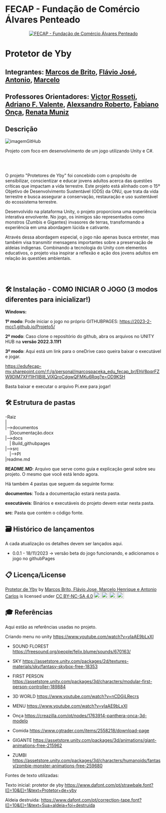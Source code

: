 # FECAP - Fundação de Comércio Álvares Penteado

<p align="center">
<a href= "https://www.fecap.br/"><img src="https://encrypted-tbn0.gstatic.com/images?q=tbn:ANd9GcRhZPrRa89Kma0ZZogxm0pi-tCn_TLKeHGVxywp-LXAFGR3B1DPouAJYHgKZGV0XTEf4AE&usqp=CAU" alt="FECAP - Fundação de Comércio Álvares Penteado" border="0"></a>
</p>

# Protetor de Yby

## Integrantes: <a href="https://www.linkedin.com/in/marcos-debrito/">Marcos de Brito</a>, <a href="https://www.linkedin.com/in/flavio-santos-289477209/">Flávio José</a>, <a href="#">Antonio</a>, <a href="#">Marcelo</a>


## Professores Orientadores: <a href="https://www.linkedin.com/in/victorbarq/">Victor Rosseti</a>, <a href="https://www.linkedin.com/in/victorbarq/">Adriano F. Valente</a>, <a href="https://www.linkedin.com/in/victorbarq/">Alexsandro Roberto</a>, <a href="https://www.linkedin.com/in/fabiano-on%C3%A7a-3214a12/">Fabiano Onça</a>, <a href="https://www.linkedin.com/in/victorbarq/">Renata Muniz</a>

## Descrição

![imagemGitHub](https://github.com/2023-2-MCC1/Projeto5/assets/123966858/c208b9bd-6619-4028-8af8-ee0a5a9ac6a6)


Projeto com foco em desenvolvimento de um jogo utilizando Unity e C#.

<br><br>

O projeto "Protetores de Yby" foi concebido com o propósito de sensibilizar, conscientizar e educar jovens adultos acerca das questões críticas que impactam a vida terrestre. Este projeto está alinhado com o 15º Objetivo de Desenvolvimento Sustentável (ODS) da ONU, que trata da vida terrestre e busca assegurar a conservação, restauração e uso sustentável do ecossistema terrestre.

Desenvolvido na plataforma Unity, o projeto proporciona uma experiência interativa envolvente. No jogo, os inimigos são representados como monstros (Zumbis e Gigantes) invasores de terras, transformando a experiência em uma abordagem lúcida e cativante.

Através dessa abordagem especial, o jogo não apenas busca entreter, mas também visa transmitir mensagens importantes sobre a preservação de aldeias indigenas. Combinando a tecnologia do Unity com elementos educativos, o projeto visa inspirar a reflexão e ação dos jovens adultos em relação às questões ambientais.

<br><br>



## 🛠 Instalação - COMO INICIAR O JOGO (3 modos diferentes para inicializar!)

<b>Windows:</b>

**1º modo**:  Pode iniciar o jogo no próprio GITHUBPAGES:
https://2023-2-mcc1.github.io/Projeto5/

**2º modo**: Caso clone o repositório do github, abra os arquivos no UNITY HUB na **versão 2022.3.11f1**

**3º modo**: Aqui está um link para o oneDrive caso queira baixar o executável e jogar.

https://edufecap-my.sharepoint.com/:f:/g/personal/marcospaceka_edu_fecap_br/EhV8pqrFZW9DlM7XFf1lH1IBl8_VlXQroCdgwQFMKu6Rqg?e=OD9KSH

Basta baixar e executar o arquivo Pi.exe para jogar!





## 🛠 Estrutura de pastas

-Raiz<br>
|<br>
|-->documentos<br>
  &emsp;|Documentação.docx<br>
|-->docs<br>
  &emsp;| Build_githubpages<br>
|-->src<br>
  &emsp;|-->PI<br>
|readme.md<br>


<b>README.MD</b>: Arquivo que serve como guia e explicação geral sobre seu projeto. O mesmo que você está lendo agora.

Há também 4 pastas que seguem da seguinte forma:

<b>documentos</b>: Toda a documentação estará nesta pasta.

<b>executáveis</b>: Binários e executáveis do projeto devem estar nesta pasta.

<b>src</b>: Pasta que contém o código fonte.


## 🗃 Histórico de lançamentos

A cada atualização os detalhes devem ser lançados aqui.

* 0.0.1 - 18/11/2023
  -> versão beta do jogo funcionando, e adicionamos o jogo no githubPages


## 📋 Licença/License

<p xmlns:cc="http://creativecommons.org/ns#" xmlns:dct="http://purl.org/dc/terms/"><a property="dct:title" rel="cc:attributionURL" href="https://github.com/2023-2-MCC1/Projeto5">Protetor de Yby</a> by <a rel="cc:attributionURL dct:creator" property="cc:attributionName" href="https://www.linkedin.com/in/marcos-brito-091a89265/">Marcos Brito, Flávio Jose, Marcelo Henrique e Antonio Carlos</a> is licensed under <a href="http://creativecommons.org/licenses/by-nc-sa/4.0/?ref=chooser-v1" target="_blank" rel="license noopener noreferrer" style="display:inline-block;">CC BY-NC-SA 4.0<img style="height:22px!important;margin-left:3px;vertical-align:text-bottom;" src="https://mirrors.creativecommons.org/presskit/icons/cc.svg?ref=chooser-v1"><img style="height:22px!important;margin-left:3px;vertical-align:text-bottom;" src="https://mirrors.creativecommons.org/presskit/icons/by.svg?ref=chooser-v1"><img style="height:22px!important;margin-left:3px;vertical-align:text-bottom;" src="https://mirrors.creativecommons.org/presskit/icons/nc.svg?ref=chooser-v1"><img style="height:22px!important;margin-left:3px;vertical-align:text-bottom;" src="https://mirrors.creativecommons.org/presskit/icons/sa.svg?ref=chooser-v1"></a></p>


## 🎓 Referências

Aqui estão as referências usadas no projeto.


Criando menu no unity
https://www.youtube.com/watch?v=yIaAE9bLxXI

- SOUND FLOREST
https://freesound.org/people/felix.blume/sounds/670163/

- SKY
https://assetstore.unity.com/packages/2d/textures-materials/sky/fantasy-skybox-free-18353

- FIRST PERSON
https://assetstore.unity.com/packages/3d/characters/modular-first-person-controller-189884
  
 - 3D WORLD
 https://www.youtube.com/watch?v=nCDGjLRecrs
 
 - MENU
 https://www.youtube.com/watch?v=yIaAE9bLxXI 
	
- Onça
https://creazilla.com/pt/nodes/1763914-panthera-onca-3d-modelo

- Comida 
https://www.cgtrader.com/items/2558218/download-page

- GIGANTE
https://assetstore.unity.com/packages/3d/animations/giant-animations-free-215962 

- ZUMBI
https://assetstore.unity.com/packages/3d/characters/humanoids/fantasy/zombie-monster-animations-free-259680


Fontes de texto utilizadas:

Texto inicial: protetor de yby 
https://www.dafont.com/pt/strawbale.font?l[]=10&l[]=1&text=Protetor+de+yby

Aldeia destruida:
https://www.dafont.com/pt/correction-tape.font?l[]=10&l[]=1&text=Sua+aldeia+foi+destruida


